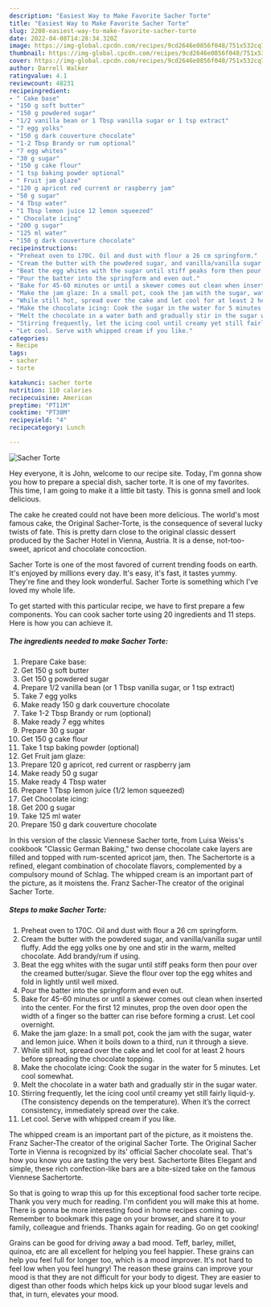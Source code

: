 ```yaml
---
description: "Easiest Way to Make Favorite Sacher Torte"
title: "Easiest Way to Make Favorite Sacher Torte"
slug: 2208-easiest-way-to-make-favorite-sacher-torte
date: 2022-04-08T14:28:34.320Z
image: https://img-global.cpcdn.com/recipes/9cd2646e0856f048/751x532cq70/sacher-torte-recipe-main-photo.jpg
thumbnail: https://img-global.cpcdn.com/recipes/9cd2646e0856f048/751x532cq70/sacher-torte-recipe-main-photo.jpg
cover: https://img-global.cpcdn.com/recipes/9cd2646e0856f048/751x532cq70/sacher-torte-recipe-main-photo.jpg
author: Darrell Walker
ratingvalue: 4.1
reviewcount: 48231
recipeingredient:
- " Cake base"
- "150 g soft butter"
- "150 g powdered sugar"
- "1/2 vanilla bean or 1 Tbsp vanilla sugar or 1 tsp extract"
- "7 egg yolks"
- "150 g dark couverture chocolate"
- "1-2 Tbsp Brandy or rum optional"
- "7 egg whites"
- "30 g sugar"
- "150 g cake flour"
- "1 tsp baking powder optional"
- " Fruit jam glaze"
- "120 g apricot red current or raspberry jam"
- "50 g sugar"
- "4 Tbsp water"
- "1 Tbsp lemon juice 12 lemon squeezed"
- " Chocolate icing"
- "200 g sugar"
- "125 ml water"
- "150 g dark couverture chocolate"
recipeinstructions:
- "Preheat oven to 170C. Oil and dust with flour a 26 cm springform."
- "Cream the butter with the powdered sugar, and vanilla/vanilla sugar until fluffy. Add the egg yolks one by one and stir in the warm, melted chocolate. Add brandy/rum if using."
- "Beat the egg whites with the sugar until stiff peaks form then pour over the creamed butter/sugar. Sieve the flour over top the egg whites and fold in lightly until well mixed."
- "Pour the batter into the springform and even out."
- "Bake for 45-60 minutes or until a skewer comes out clean when inserted into the center. For the first 12 minutes, prop the oven door open the width of a finger so the batter can rise before forming a crust. Let cool overnight."
- "Make the jam glaze: In a small pot, cook the jam with the sugar, water and lemon juice. When it boils down to a third, run it through a sieve."
- "While still hot, spread over the cake and let cool for at least 2 hours before spreading the chocolate topping."
- "Make the chocolate icing: Cook the sugar in the water for 5 minutes. Let cool somewhat."
- "Melt the chocolate in a water bath and gradually stir in the sugar water."
- "Stirring frequently, let the icing cool until creamy yet still fairly liquid-y. (The consistency depends on the temperature). When it’s the correct consistency, immediately spread over the cake."
- "Let cool. Serve with whipped cream if you like."
categories:
- Recipe
tags:
- sacher
- torte

katakunci: sacher torte 
nutrition: 110 calories
recipecuisine: American
preptime: "PT11M"
cooktime: "PT30M"
recipeyield: "4"
recipecategory: Lunch

---
```



![Sacher Torte](https://img-global.cpcdn.com/recipes/9cd2646e0856f048/751x532cq70/sacher-torte-recipe-main-photo.jpg)

Hey everyone, it is John, welcome to our recipe site. Today, I'm gonna show you how to prepare a special dish, sacher torte. It is one of my favorites. This time, I am going to make it a little bit tasty. This is gonna smell and look delicious.

The cake he created could not have been more delicious. The world&#39;s most famous cake, the Original Sacher-Torte, is the consequence of several lucky twists of fate. This is pretty darn close to the original classic dessert produced by the Sacher Hotel in Vienna, Austria. It is a dense, not-too-sweet, apricot and chocolate concoction.

Sacher Torte is one of the most favored of current trending foods on earth. It's enjoyed by millions every day. It's easy, it's fast, it tastes yummy. They're fine and they look wonderful. Sacher Torte is something which I've loved my whole life.


To get started with this particular recipe, we have to first prepare a few components. You can cook sacher torte using 20 ingredients and 11 steps. Here is how you can achieve it.

<!--inarticleads1-->

##### The ingredients needed to make Sacher Torte:

1. Prepare  Cake base:
1. Get 150 g soft butter
1. Get 150 g powdered sugar
1. Prepare 1/2 vanilla bean (or 1 Tbsp vanilla sugar, or 1 tsp extract)
1. Take 7 egg yolks
1. Make ready 150 g dark couverture chocolate
1. Take 1-2 Tbsp Brandy or rum (optional)
1. Make ready 7 egg whites
1. Prepare 30 g sugar
1. Get 150 g cake flour
1. Take 1 tsp baking powder (optional)
1. Get  Fruit jam glaze:
1. Prepare 120 g apricot, red current or raspberry jam
1. Make ready 50 g sugar
1. Make ready 4 Tbsp water
1. Prepare 1 Tbsp lemon juice (1/2 lemon squeezed)
1. Get  Chocolate icing:
1. Get 200 g sugar
1. Take 125 ml water
1. Prepare 150 g dark couverture chocolate


In this version of the classic Viennese Sacher torte, from Luisa Weiss&#39;s cookbook &#34;Classic German Baking,&#34; two dense chocolate cake layers are filled and topped with rum-scented apricot jam, then. The Sachertorte is a refined, elegant combination of chocolate flavors, complemented by a compulsory mound of Schlag. The whipped cream is an important part of the picture, as it moistens the. Franz Sacher-The creator of the original Sacher Torte. 

<!--inarticleads2-->

##### Steps to make Sacher Torte:

1. Preheat oven to 170C. Oil and dust with flour a 26 cm springform.
1. Cream the butter with the powdered sugar, and vanilla/vanilla sugar until fluffy. Add the egg yolks one by one and stir in the warm, melted chocolate. Add brandy/rum if using.
1. Beat the egg whites with the sugar until stiff peaks form then pour over the creamed butter/sugar. Sieve the flour over top the egg whites and fold in lightly until well mixed.
1. Pour the batter into the springform and even out.
1. Bake for 45-60 minutes or until a skewer comes out clean when inserted into the center. For the first 12 minutes, prop the oven door open the width of a finger so the batter can rise before forming a crust. Let cool overnight.
1. Make the jam glaze: In a small pot, cook the jam with the sugar, water and lemon juice. When it boils down to a third, run it through a sieve.
1. While still hot, spread over the cake and let cool for at least 2 hours before spreading the chocolate topping.
1. Make the chocolate icing: Cook the sugar in the water for 5 minutes. Let cool somewhat.
1. Melt the chocolate in a water bath and gradually stir in the sugar water.
1. Stirring frequently, let the icing cool until creamy yet still fairly liquid-y. (The consistency depends on the temperature). When it’s the correct consistency, immediately spread over the cake.
1. Let cool. Serve with whipped cream if you like.


The whipped cream is an important part of the picture, as it moistens the. Franz Sacher-The creator of the original Sacher Torte. The Original Sacher Torte in Vienna is recognized by its&#39; official Sacher chocolate seal. That&#39;s how you know you are tasting the very best. Sachertorte Bites Elegant and simple, these rich confection-like bars are a bite-sized take on the famous Viennese Sachertorte. 

So that is going to wrap this up for this exceptional food sacher torte recipe. Thank you very much for reading. I'm confident you will make this at home. There is gonna be more interesting food in home recipes coming up. Remember to bookmark this page on your browser, and share it to your family, colleague and friends. Thanks again for reading. Go on get cooking!

Grains can be good for driving away a bad mood. Teff, barley, millet, quinoa, etc are all excellent for helping you feel happier. These grains can help you feel full for longer too, which is a mood improver. It's not hard to feel low when you feel hungry! The reason these grains can improve your mood is that they are not difficult for your body to digest. They are easier to digest than other foods which helps kick up your blood sugar levels and that, in turn, elevates your mood.
